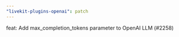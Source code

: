 ```yaml
---
"livekit-plugins-openai": patch
---
```


feat: Add max_completion_tokens parameter to OpenAI LLM (#2258)
